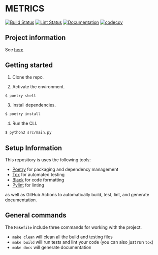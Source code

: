 # METRICS

[![Build Status](https://github.com/Isabelle-C/METRICS/workflows/build/badge.svg)](https://github.com/Isabelle-C/METRICS/actions?query=workflow%3Abuild)
[![Lint Status](https://github.com/Isabelle-C/METRICS/workflows/lint/badge.svg)](https://github.com/Isabelle-C/METRICS/actions?query=workflow%3Alint)
[![Documentation](https://github.com/Isabelle-C/METRICS/workflows/documentation/badge.svg)](https://isabelle-c.github.io/METRICS/)
[![codecov](https://codecov.io/gh/Isabelle-C/METRICS/graph/badge.svg?token=0JRGNBJDTC)](https://codecov.io/gh/Isabelle-C/METRICS)

## Project information
See [here](https://isabelle-c.github.io/METRICS/)

## Getting started

1. Clone the repo.

2. Activate the environment.

```bash
$ poetry shell
```

3. Install dependencies.

```bash
$ poetry install
```

4. Run the CLI.

```bash
$ python3 src/main.py
```
 
## Setup Information
This repository is uses the following tools:

- [Poetry](https://python-poetry.org/) for packaging and dependency management
- [Tox](https://tox.readthedocs.io/en/latest/) for automated testing
- [Black](https://black.readthedocs.io/en/stable/) for code formatting
- [Pylint](https://www.pylint.org/) for linting

as well as GitHub Actions to automatically build, test, lint, and generate documentation.

## General commands

The `Makefile` include three commands for working with the project.

- `make clean` will clean all the build and testing files
- `make build` will run tests and lint your code (you can also just run `tox`)
- `make docs` will generate documentation
